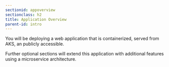 ```yaml
---
sectionid: appoverview
sectionclass: h2
title: Application Overview
parent-id: intro
---
```


You will be deploying a web application that is containerized, served from AKS, an publicly accessible.

Further optional sections will extend this application with additional features using a microservice architecture.


